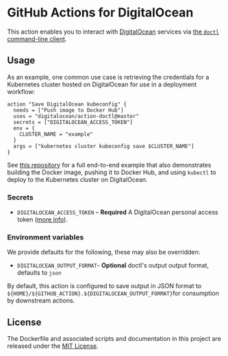 # GitHub Actions for DigitalOcean

This action enables you to interact with [DigitalOcean](https://www.digitalocean.com/) services via [the `doctl` command-line client](https://github.com/digitalocean/doctl).

## Usage

As an example, one common use case is retrieving the credentials for a Kubernetes cluster hosted on DigitalOcean for use in a deployment workflow:


```hcl
action "Save DigitalOcean kubeconfig" {
  needs = ["Push image to Docker Hub"]
  uses = "digitalocean/action-doctl@master"
  secrets = ["DIGITALOCEAN_ACCESS_TOKEN"]
  env = {
    CLUSTER_NAME = "example"
  }
  args = ["kubernetes cluster kubeconfig save $CLUSTER_NAME"]
}
```

See [this repository](https://github.com/andrewsomething/example-doctl-action) for a full end-to-end example that also demonstrates building the Docker image, pushing it to Docker Hub, and using `kubectl` to deploy to the Kubernetes cluster on DigitalOcean.

### Secrets

- `DIGITALOCEAN_ACCESS_TOKEN` – **Required** A DigitalOcean personal access token ([more info](https://www.digitalocean.com/docs/api/create-personal-access-token/)).

### Environment variables

We provide defaults for the following, these may also be overridden:

- `DIGITALOCEAN_OUTPUT_FORMAT`- **Optional** doctl's output output format, defaults to `json`

By default, this action is configured to save output in JSON format to `${HOME}/${GITHUB_ACTION}.${DIGITALOCEAN_OUTPUT_FORMAT}`for consumption by downstream actions.

## License

The Dockerfile and associated scripts and documentation in this project are released under the [MIT License](LICENSE).
